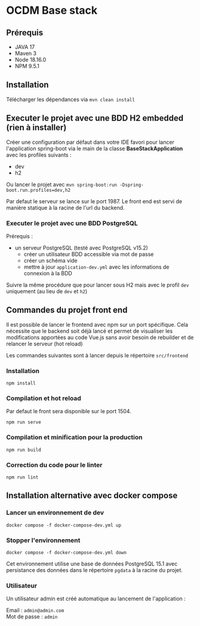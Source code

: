 # OCDM Base stack

## Prérequis
- JAVA 17
- Maven 3
- Node 18.16.0
- NPM 9.5.1

## Installation
Télécharger les dépendances via `mvn clean install`

## Executer le projet avec une BDD H2 embedded (rien à installer)
Créer une configuration par défaut dans votre IDE favori pour lancer l'application spring-boot via le main de la classe **BaseStackApplication** avec les profiles suivants :
- dev
- h2

Ou lancer le projet avec `mvn spring-boot:run -Dspring-boot.run.profiles=dev,h2`

Par defaut le serveur se lance sur le port 1987.
Le front end est servi de manière statique à la racine de l'url du backend.

### Executer le projet avec une BDD PostgreSQL
Prérequis :
- un serveur PostgreSQL (testé avec PostgreSQL v15.2)
  - créer un utilisateur BDD accessible via mot de passe
  - créer un schéma vide
  - mettre à jour `application-dev.yml` avec les informations de connexion à la BDD

Suivre la même procédure que pour lancer sous H2 mais avec le profil `dev` uniquement (au lieu de `dev` et `h2`)

## Commandes du projet front end
Il est possible de lancer le frontend avec npm sur un port spécifique. Cela nécessite que le backend soit déjà lancé et permet de visualiser les modifications apportées au code Vue.js sans avoir besoin de rebuilder et de relancer le serveur (hot reload)

Les commandes suivantes sont à lancer depuis le répertoire `src/frontend`

### Installation
```
npm install
```

### Compilation et hot reload
Par defaut le front sera disponible sur le port 1504.
```
npm run serve
```

### Compilation et minification pour la production
```
npm run build
```

### Correction du code pour le linter
```
npm run lint
```

## Installation alternative avec docker compose
### Lancer un environnement de dev
```
docker compose -f docker-compose-dev.yml up
```

### Stopper l'environnement
```
docker compose -f docker-compose-dev.yml down
```

Cet environnement utilise une base de données PostgreSQL 15.1 avec persistance des données dans le répertoire `pgdata` à la racine du projet.


### Utilisateur
Un utilisateur admin est créé automatique au lancement de l'application :

Email : `admin@admin.com`  
Mot de passe : `admin`
